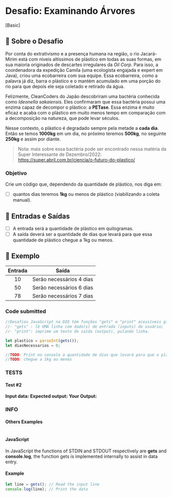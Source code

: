 # Desafio: Examinando Árvores

[Basic]

## 🌱 Sobre o Desafio

Por conta do extrativismo e a presença humana na região, o rio Jacará-Mirim
está com níveis altíssimos de plástico em todas as suas formas, em sua maioria
originados de descartes irregulares da *Oil Corp*. Para isso, a coordenadora da
expedição Camila (uma ecologista engajada e expert em Java), criou uma
ecobarreira com sua equipe. Essa ecobarreira, como a palavra já diz, barra o
plástico e o mantém acumulado em uma porção do rio para que depois ele seja
coletado e retirado da água.

Felizmente, CleanCoders do Japão descobriram uma bactéria conhecida como
*Ideonella sakaiensis*. Eles confirmaram que essa bactéria possui uma enzima
capaz de decompor o plástico: a **PETase**. Essa enzima é muito eficaz e acaba
com o plástico em muito menos tempo em comparação com a decomposição na
natureza, que pode levar séculos.

Nesse contexto, o plástico é degradado sempre pela metade a **cada dia**.
Então se temos **1000kg** em um dia, no próximo teremos **500kg**, no seguinte
**250kg** e assim por diante.

> Nota: mais sobre essa bactéria pode ser encontrado nessa matéria da Super
Interessante de Dezembro/2022:
> <https://super.abril.com.br/ciencia/o-futuro-do-plastico/>

### Objetivo

Crie um código que, dependendo da quantidade de plástico, nos diga em:

* [ ] quantos dias teremos **1kg** ou menos de plástico (viabilizando a coleta
manual).

## 🌅 Entradas e Saídas

* [ ] A entrada será a quantidade de plástico em quilogramas.
* [ ] A saída deverá ser a quantidade de dias que levará para que essa
quantidade de plástico chegue a 1kg ou menos.

## 🌳 Exemplo

|  Entrada   |   Saída    |
| :--------: | :--------: |
| 10 | Serão necessários 4 dias |
| 50 | Serão necessários 6 dias |
| 78 | Serão necessários 7 dias |

### Code submitted

```js
//Desafios JavaScript na DIO têm funções "gets" e "print" acessíveis globalmente:
//- "gets" : lê UMA linha com dado(s) de entrada (inputs) do usuário;
//- "print": imprime um texto de saída (output), pulando linha.

let plastico = parseInt(gets());
let diasNecessarios = 0;

//TODO: Print no console a quantidade de dias que levará para que o plástico
//TODO: chegue a 1kg ou menos
```

### TESTS

#### Test #2

**Input data:**
**Expected output:**
**Your Output:**

### INFO

#### Others Examples

```js
```

#### JavaScript

In JavaScript the functions of STDIN and STDOUT respectively are **gets** and **console.log**, the function gets is implemented internally to assist in data entry.

#### Example

```js
let line = gets(); // Read the input line
console.log(line); // Print the data
```
